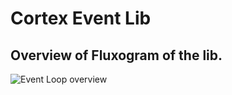 # Cortex Event Lib

## Overview of Fluxogram of the lib.

![Event Loop overview](/home/lipe/cortex-event-lib/docs/eventloop-flow-diagram.drawio.png)

